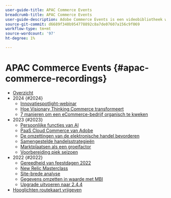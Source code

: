 ```yaml
---
user-guide-title: APAC Commerce Events
breadcrumb-title: APAC Commerce Events
user-guide-description: Adobe Commerce Events is een videobibliotheek waar experts en collega's hun gedachten en ideeën over het gebruik van Adobe Commerce hebben gedeeld.
source-git-commit: d6689f340b954778892c8a7de07607a156c9f069
workflow-type: tm+mt
source-wordcount: '97'
ht-degree: 1%

---
```



# APAC Commerce Events {#apac-commerce-recordings}

+ [Overzicht](overview.md)
+ 2024 {#2024}
   + [Innovatiespotlight-webinar](2024/innovation-spotlight.md)
   + [Hoe Visionary Thinking Commerce transformeert](2024/visionary-thinking.md)
   + [7 manieren om een eCommerce-bedrijf organisch te kweken](2024/grow-ecommerce-business.md)
+ 2023 {#2023}
   + [Persoonlijke functies van AI](2023/ai-personalisation.md)
   + [PaaS Cloud Commerce van Adobe](2023/adobes-paas-cloud-commerce.md)
   + [De omzettingen van de elektronische handel bevorderen](2023/ecommerce-conversions.md)
   + [Samengestelde handelsstrategieën](2023/composable-commerce.md)
   + [Marktplaatsen als een groeifactor](2023/marketplaces.md)
   + [Voorbereiding piek seizoen](2023/peak-season-prep.md)
+ 2022 {#2022}
   + [Gereedheid van feestdagen 2022](2022/holiday.md)
   + [New Relic Masterclass](2022/new-relic.md)
   + [Site-brede analyse](2022/analysis-tool.md)
   + [Gegevens omzetten in waarde met MBI](2022/mbi.md)
   + [Upgrade uitvoeren naar 2.4.4](2022/upgrade.md)
+ [Hooglichten routekaart vrijgeven](release-highlights.md)

<!--+ Commerce Events {#commerce-events}
  + [Overview](commerce-events/overview.md)
  + 2022 {#2022}
    + [Top Tips and Tricks for Adobe Campaign Standard](customer-journeys/2022/tips-and-tricks.md)
    + [Develop and customize data models in Adobe [!DNL Campaign Classic]](customer-journeys/2022/data-models.md)

+ Data and insights {#commerce-release-updates}
  + [Overview](commerce-release-updates/overview.md)
  + 2022 {#2022}
    + [Innovations and trends](data-and-insights/2022/innovations.md)
    + [Sensei and Analysis Workspace](data-and-insights/2022/sensei.md)
    + [Personalize and automate with Adobe Target](data-and-insights/2022/personalize.md)
    + [Analytics and Target applications for Mobile and Apps](data-and-insights/2022/mobile-and-apps.md)
    + [Cross Device Analytics and Customer Journey Analytics](data-and-insights/2022/cross-device-analytics.md) -->